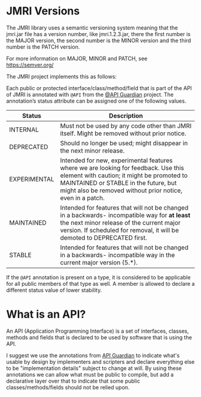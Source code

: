 # JMRI Versions

The JMRI library uses a semantic versioning system meaning that the jmri.jar file has
a version number, like jmri.1.2.3.jar, there the first number is the MAJOR version,
the second number is the MINOR version and the third number is the PATCH version.

For more information on MAJOR, MINOR and PATCH, see https://semver.org/

The JMRI project implements this as follows:

Each public or protected interface/class/method/field that is part of the API of JMRI
is annotated with `@API` from the [@API Guardian](https://github.com/apiguardian-team/apiguardian)
project. The annotation’s status attribute can be assigned one of the following values.

Status | Description
------ | -----------
INTERNAL | Must not be used by any code other than JMRI itself. Might be removed without prior notice.
DEPRECATED | Should no longer be used; might disappear in the next minor release.
EXPERIMENTAL | Intended for new, experimental features where we are looking for feedback. Use this element with caution; it might be promoted to MAINTAINED or STABLE in the future, but might also be removed without prior notice, even in a patch.
MAINTAINED | Intended for features that will not be changed in a backwards- incompatible way for **at least** the next minor release of the current major version. If scheduled for removal, it will be demoted to DEPRECATED first.
STABLE | Intended for features that will not be changed in a backwards- incompatible way in the current major version (5.*).

If the `@API` annotation is present on a type, it is considered to be applicable for all public members of that type as well. A member is allowed to declare a different status value of lower stability.


# What is an API?

An API (Application Programming Interface) is a set of interfaces, classes, methods and fields that is declared to be used by software that is using the API.



I suggest we use the annotations from [API Guardian](https://github.com/apiguardian-team/apiguardian)
to indicate what's usable by design by implementers and scripters and declare everything else to be
"implementation details" subject to change at will. By using these annotations we can allow what must
be public to compile, but add a declarative layer over that to indicate that some public classes/methods/fields should not be relied upon.
